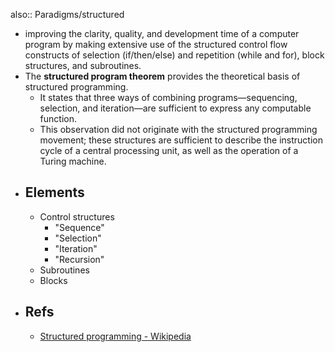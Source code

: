 also:: Paradigms/structured
- improving the clarity, quality, and development time of a computer program by making extensive use of the structured control flow constructs of selection (if/then/else) and repetition (while and for), block structures, and subroutines.
- The **structured program theorem** provides the theoretical basis of structured programming.
  - It states that three ways of combining programs—sequencing, selection, and iteration—are sufficient to express any computable function.
  - This observation did not originate with the structured programming movement; these structures are sufficient to describe the instruction cycle of a central processing unit, as well as the operation of a Turing machine.
- ## Elements
  - Control structures
    - "Sequence"
    - "Selection"
    - "Iteration"
    - "Recursion"
  - Subroutines
  - Blocks
- ## Refs
  - [Structured programming - Wikipedia](https://en.wikipedia.org/wiki/Structured_programming)